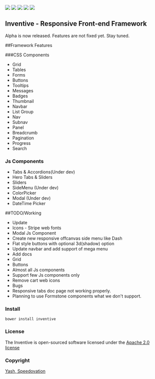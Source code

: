 [![](https://img.shields.io/badge/GitterChat-Online-brightgreen.svg?style=flat-square)](https://gitter.im/speedovation/General) [![](https://img.shields.io/badge/HipChat-Online-brightgreen.svg?style=flat-square)](https://www.hipchat.com/ggaNhaRfU) [![]( http://img.shields.io/badge/License-Apache_2.0-blue.svg?style=flat-square)]( http://opensource.org/licenses/Apache-2.0) [![](https://img.shields.io/badge/No-Release-E44B23.svg?style=flat-square)](http://speedovation.com) [![](https://img.shields.io/badge/Laravel-5-brightgreen.svg?style=flat-square)](http://speedovation.org)


## Inventive - Responsive Front-end Framework 
Alpha is now released. Features are not fixed yet. Stay tuned.

##Framework Features

###CSS Components

* Grid
* Tables
* Forms
* Buttons
* Tooltips
* Messages
* Badges
* Thumbnail
* Navbar
* List Group
* Nav
* Subnav
* Panel
* Breadcrumb
* Pagination
* Progress
* Search

### Js Components

* Tabs & Accordions(Under dev)
* Hero Tabs & Sliders
* Sliders
* SideMenu (Under dev)
* ColorPicker
* Modal (Under dev)
* DateTime Picker


##TODO/Working

* Update 
 * Icons - Stripe web fonts
 * Modal Js Component
 * Create new responsive offcanvas side menu like Dash
 * Flat style buttons with optional 3d(shadow) option
 * Update navbar and add support of mega menu
* Add docs
 * Grid
 * Buttons
 * Almost all Js components
 * Support few Js components only
* Remove cart web icons 
* Bugs
 * Responsive tabs doc page not working properly.
* Planning to use Formstone components what we don't support.

### Install
    bower install inventive


### License
The Inventive is open-sourced software licensed under the [Apache 2.0 license](http://opensource.org/licenses/Apache-2.0)

### Copyright
[Yash, Speedovation](http://speedovation.com)

